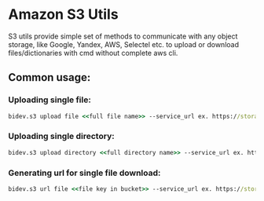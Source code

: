 # Amazon S3 Utils 
S3 utils provide simple set of methods to communicate with any object storage, like Google, Yandex, AWS, Selectel etc. to upload or download files/dictionaries with cmd without complete aws cli.


## Common usage:
### Uploading single file:
```cmd
bidev.s3 upload file <<full file name>> --service_url ex. https://storage.yandexcloud.net>> --access_key <<your access key from object storage>> --secret_key <<your secret key from object storage>> --bucket <<bucket name>> --path <<path in bucket>>
 ```
 
### Uploading single directory:
```cmd
bidev.s3 upload directory <<full directory name>> --service_url ex. https://storage.yandexcloud.net>> --access_key <<your access key from object storage>> --secret_key <<your secret key from object storage>> --bucket <<bucket name>> --path <<path in bucket>>
```

### Generating url for single file download:
```cmd
bidev.s3 url file <<file key in bucket>> --service_url ex. https://storage.yandexcloud.net>> --access_key <<your access key from object storage>> --secret_key <<your secret key from object storage>> --bucket <<bucket name>> --duration_seconds <<Duration in sceonds url will be active>>
```
